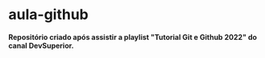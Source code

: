 # aula-github
#### Repositório criado após assistir a playlist "Tutorial Git e Github 2022" do canal DevSuperior.
